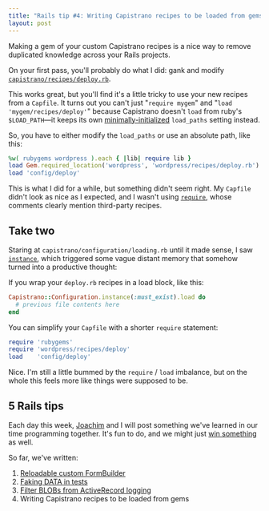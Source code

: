 ```yaml
---
title: "Rails tip #4: Writing Capistrano recipes to be loaded from gems"
layout: post
---
```

<p>Making a gem of your custom Capistrano recipes is a nice way to remove duplicated knowledge across your Rails projects.</p>

<p>On your first pass, you'll probably do what I did: gank and modify <a href="http://github.com/capistrano/capistrano/tree/72a254d4221e37dce10e2e7e56b2abe36fc53452/lib/capistrano/recipes/deploy.rb"><code>capistrano/recipes/deploy.rb</code></a>.</p>

<p>This works great, but you'll find it's a little tricky to use your new recipes from a <code>Capfile</code>. It turns out you can't just "<code>require mygem</code>" and "<code>load 'mygem/recipes/deploy'</code>" because Capistrano doesn't <code>load</code> from ruby's <code>$LOAD_PATH</code>&mdash;it keeps its own <a href="http://github.com/capistrano/capistrano/tree/72a254d4221e37dce10e2e7e56b2abe36fc53452/lib/capistrano/configuration/loading.rb#L57">minimally-initialized</a> <code>load_paths</code> setting instead.</p>

<p>So, you have to either modify the <code>load_paths</code> or use an absolute path, like this:</p>

```ruby
%w( rubygems wordpress ).each { |lib| require lib }
load Gem.required_location('wordpress', 'wordpress/recipes/deploy.rb')
load 'config/deploy'
```

<p>This is what I did for a while, but something didn't seem right. My <code>Capfile</code> didn't look as nice as I expected, and I wasn't using <a href="http://github.com/capistrano/capistrano/tree/72a254d4221e37dce10e2e7e56b2abe36fc53452/lib/capistrano/configuration/loading.rb#L104"><code>require</code></a>, whose comments clearly mention third-party recipes.</p>

<h2>Take two</h2>

<p>Staring at <code>capistrano/configuration/loading.rb</code> until it made sense, I saw <a href="http://github.com/capistrano/capistrano/tree/72a254d4221e37dce10e2e7e56b2abe36fc53452/lib/capistrano/configuration/loading.rb#L11"><code>instance</code></a>, which triggered some vague distant memory that somehow turned into a productive thought:</p>

<p>If you wrap your <code>deploy.rb</code> recipes in a load block, like this:</p>

```ruby
Capistrano::Configuration.instance(:must_exist).load do
  # previous file contents here
end
```

<p>You can simplify your <code>Capfile</code> with a shorter <code>require</code> statement:</p>

```ruby
require 'rubygems'
require 'wordpress/recipes/deploy'
load    'config/deploy'
```

<p>Nice. I'm still a little bummed by the <code>require</code> / <code>load</code> imbalance, but on the whole this feels more like things were supposed to be.</p>

<h2>5 Rails tips</h2>

<p>Each day this week, <a href="http://youtube.com/watch?v=J35CuC3ywnc">Joachim</a> and I will post something we've learned in our time programming together. It's fun to do, and we might just <a href="http://railscasts.com/contest">win something</a> as well.</p>

<p>So far, we've written:</p>

<ol>
  <li><a href="/2008/04/21/rails-tip-1-reloadable-custom-formbuilder.html">Reloadable custom FormBuilder</a></li>
  <li><a href="/2008/04/22/rails-tip-2-faking-data-in-tests.html">Faking DATA in tests</a></li>
  <li><a href="/2008/04/23/rails-tip-3-filter-blobs-from-activerecord-logging.html">Filter BLOBs from ActiveRecord logging</a></li>
  <li>Writing Capistrano recipes to be loaded from gems</li>
</ol>
